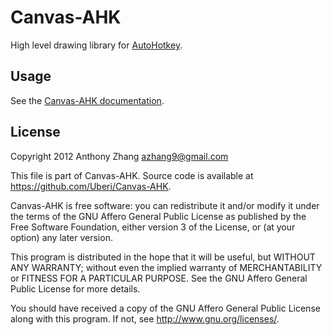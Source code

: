 Canvas-AHK
==========
High level drawing library for [AutoHotkey](http://www.autohotkey.com/).

Usage
-----
See the [Canvas-AHK documentation](Documentation/Main.md).

License
-------
Copyright 2012 Anthony Zhang <azhang9@gmail.com>

This file is part of Canvas-AHK. Source code is available at <https://github.com/Uberi/Canvas-AHK>.

Canvas-AHK is free software: you can redistribute it and/or modify
it under the terms of the GNU Affero General Public License as published by
the Free Software Foundation, either version 3 of the License, or
(at your option) any later version.

This program is distributed in the hope that it will be useful,
but WITHOUT ANY WARRANTY; without even the implied warranty of
MERCHANTABILITY or FITNESS FOR A PARTICULAR PURPOSE.  See the
GNU Affero General Public License for more details.

You should have received a copy of the GNU Affero General Public License
along with this program.  If not, see <http://www.gnu.org/licenses/>.